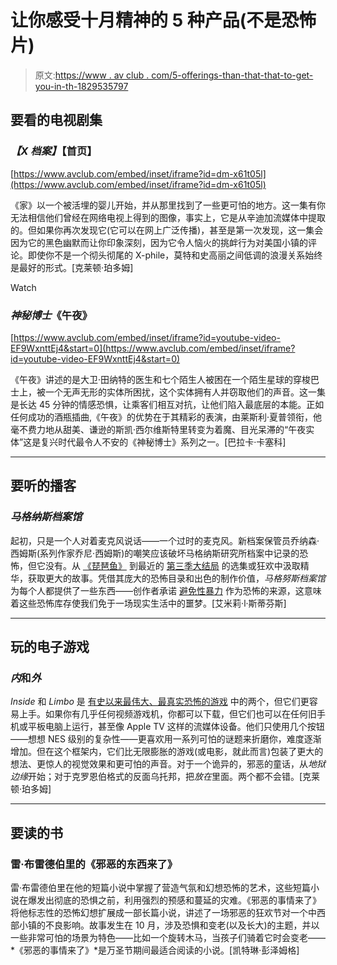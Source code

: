 # 让你感受十月精神的 5 种产品(不是恐怖片)

> 原文:[https://www . av club . com/5-offerings-than-that-that-to-get-you-in-th-1829535797](https://www.avclub.com/5-offerings-that-aren-t-horror-films-to-get-you-in-th-1829535797)

## 要看的电视剧集

### *【X 档案】*【首页】

 [https://www.avclub.com/embed/inset/iframe?id=dm-x61t05l](https://www.avclub.com/embed/inset/iframe?id=dm-x61t05l) 

《家》以一个被活埋的婴儿开始，并从那里找到了一些更可怕的地方。这一集有你无法相信他们曾经在网络电视上得到的图像，事实上，它是从辛迪加流媒体中提取的。但如果你再次发现它(它可以在网上广泛传播)，甚至是第一次发现，这一集会因为它的黑色幽默而让你印象深刻，因为它令人恼火的挑衅行为对美国小镇的评论。即使你不是一个彻头彻尾的 X-phile，莫特和史高丽之间低调的浪漫关系始终是最好的形式。[克莱顿·珀多姆]

Watch

### *神秘博士*《午夜》

 [https://www.avclub.com/embed/inset/iframe?id=youtube-video-EF9WxnttEj4&start=0](https://www.avclub.com/embed/inset/iframe?id=youtube-video-EF9WxnttEj4&start=0) 

《午夜》讲述的是大卫·田纳特的医生和七个陌生人被困在一个陌生星球的穿梭巴士上，被一个无声无形的实体所困扰，这个实体拥有人并窃取他们的声音。这一集是长达 45 分钟的情感恐惧，让乘客们相互对抗，让他们陷入最底层的本能。正如任何成功的酒瓶插曲,《午夜》的优势在于其精彩的表演，由莱斯利·夏普领衔，他毫不费力地从甜美、谦逊的斯凯·西尔维斯特里转变为着魔、目光呆滞的“午夜实体”这是复兴时代最令人不安的《神秘博士》系列之一。[巴拉卡·卡塞科]

* * *

## 要听的播客

### *马格纳斯档案馆*

起初，只是一个人对着麦克风说话——一个过时的麦克风。新档案保管员乔纳森·西姆斯(系列作家乔尼·西姆斯)的嘲笑应该破坏马格纳斯研究所档案中记录的恐怖，但它没有。从 [《琵琶鱼》](https://www.acast.com/themagnusarchives/mag-1-angler-fish) 到最近的 [第三季大结局](https://www.acast.com/themagnusarchives/mag120-eyecontact) 的选集或狂欢中汲取精华，获取更大的故事。凭借其庞大的恐怖目录和出色的制作价值，*马格努斯档案馆*为每个人都提供了一些东西——创作者承诺 [避免性暴力](https://drive.google.com/drive/folders/0BzWtYJgwf5A9NU1Vd0pMTG9HcmM) 作为恐怖的来源，这意味着这些恐怖库存使我们免于一场现实生活中的噩梦。[艾米莉·l·斯蒂芬斯]

* * *

## 玩的电子游戏

### *内*和*外*

*Inside* 和 *Limbo* 是 [有史以来最伟大、最真实恐怖的游戏](https://www.avclub.com/the-only-thing-worse-than-death-is-limbo-1819850017#_ga=2.215443282.412850719.1538492231-22505766.1534172410) 中的两个，但它们更容易上手。如果你有几乎任何视频游戏机，你都可以下载，但它们也可以在任何旧手机或平板电脑上运行，甚至像 Apple TV 这样的流媒体设备。他们只使用几个按钮——想想 NES 级别的复杂性——更喜欢用一系列可怕的谜题来折磨你，难度逐渐增加。但在这个框架内，它们比无限膨胀的游戏(或电影，就此而言)包装了更大的想法、更惊人的视觉效果和更可怕的声音。对于一个诡异的，邪恶的童话，从*地狱边缘*开始；对于克罗恩伯格式的反面乌托邦，把*放在*里面。两个都不会错。[克莱顿·珀多姆]

* * *

## 要读的书

### 雷·布雷德伯里的《邪恶的东西来了》

雷·布雷德伯里在他的短篇小说中掌握了营造气氛和幻想恐怖的艺术，这些短篇小说在爆发出彻底的恐惧之前，利用强烈的预感和蔓延的灾难。《邪恶的事情来了》将他标志性的恐怖幻想扩展成一部长篇小说，讲述了一场邪恶的狂欢节对一个中西部小镇的不良影响。故事发生在 10 月，涉及恐惧和变老(以及长大)的主题，并以一些非常可怕的场景为特色——比如一个旋转木马，当孩子们骑着它时会变老——*《邪恶的事情来了》*是万圣节期间最适合阅读的小说。[凯特琳·彭泽姆格]